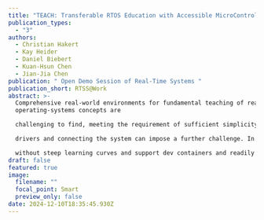```yaml
---
title: "TEACH: Transferable RTOS Education with Accessible MicroController Hardware"
publication_types:
  - "3"
authors:
  - Christian Hakert
  - Kay Heider
  - Daniel Biebert
  - Kuan-Hsun Chen
  - Jian-Jia Chen
publication: " Open Demo Session of Real-Time Systems "
publication_short: RTSS@Work
abstract: >-
  Comprehensive real-world environments for fundamental teaching of real-time
  operating-systems concepts are

  challenging to find, meeting the requirement of sufficient simplicity for allowing a focus on the relevant curricular concepts. Especially when it comes to implementations on real systems, a full-featured, yet simple to use platform is usually lacking. Despite the pure execution of a real-time operating-system, such a platform has to include proper I/O, such as a display, GPIO pins and buttons, and communication standards in order to deploy realistic workloads. Additionally, making the target platform accessible, including setting up the tool chain, installing device

  drivers and connecting the system can impose a further challenge. In this demo, we present an easily deployable RTOS teaching platform, namely TEACH, which is proven to work in three international teaching collaboration formats within Germany, the United States and the Netherlands. This platform consists of ESP32-based systems, namely the SQFMI Watchy and the ESP32-S3-DevKitC, which comprises the required I/O functionality and an accessible port of FreeRTOS. We equip these systems with software libraries to make the I/O functionality usable

  without steep learning curves and support dev containers and readily deployed remote access setups in order to minimize setup overheads. In combination with a collection of teaching assignments dedicated to this platform, we enable low overhead teaching for real-time operating-systems, which allows a focus on the fundamental concepts, escaping infrastructural overheads.
draft: false
featured: true
image:
  filename: ""
  focal_point: Smart
  preview_only: false
date: 2024-12-10T18:35:45.930Z
---
```

